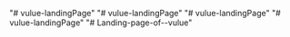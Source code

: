 "# vulue-landingPage" 
"# vulue-landingPage" 
"# vulue-landingPage"  "# vulue-landingPage" 
"# Landing-page-of--vulue" 
